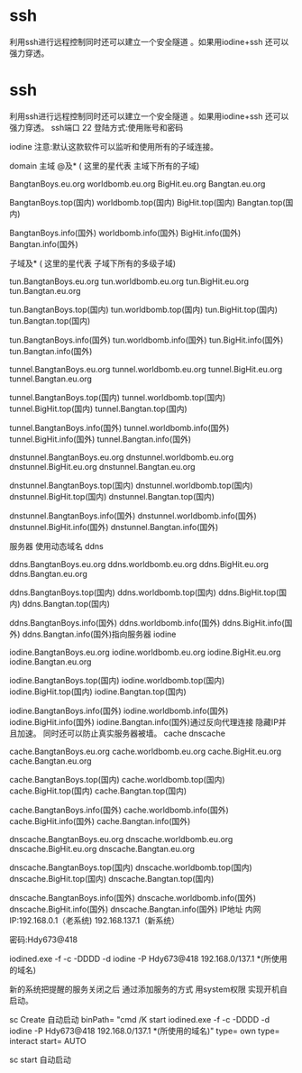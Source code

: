 # ssh
利用ssh进行远程控制同时还可以建立一个安全隧道 。如果用iodine+ssh  还可以强力穿透。
# ssh
利用ssh进行远程控制同时还可以建立一个安全隧道 。如果用iodine+ssh  还可以强力穿透。
ssh端口 22
登陆方式:使用账号和密码

iodine
注意:默认这款软件可以监听和使用所有的子域连接。

domain 
主域 @及* ( 这里的星代表 主域下所有的子域)

BangtanBoys.eu.org
worldbomb.eu.org
BigHit.eu.org
Bangtan.eu.org

BangtanBoys.top(国内) 
worldbomb.top(国内)
BigHit.top(国内)
Bangtan.top(国内)

BangtanBoys.info(国外)
worldbomb.info(国外)
BigHit.info(国外)
Bangtan.info(国外)


子域及* ( 这里的星代表 子域下所有的多级子域)

tun.BangtanBoys.eu.org
tun.worldbomb.eu.org
tun.BigHit.eu.org
tun.Bangtan.eu.org

tun.BangtanBoys.top(国内) 
tun.worldbomb.top(国内)
tun.BigHit.top(国内)
tun.Bangtan.top(国内)

tun.BangtanBoys.info(国外)
tun.worldbomb.info(国外)
tun.BigHit.info(国外)
tun.Bangtan.info(国外)


tunnel.BangtanBoys.eu.org
tunnel.worldbomb.eu.org
tunnel.BigHit.eu.org
tunnel.Bangtan.eu.org

tunnel.BangtanBoys.top(国内) 
tunnel.worldbomb.top(国内)
tunnel.BigHit.top(国内)
tunnel.Bangtan.top(国内)

tunnel.BangtanBoys.info(国外)
tunnel.worldbomb.info(国外)
tunnel.BigHit.info(国外)
tunnel.Bangtan.info(国外)


dnstunnel.BangtanBoys.eu.org
dnstunnel.worldbomb.eu.org
dnstunnel.BigHit.eu.org
dnstunnel.Bangtan.eu.org

dnstunnel.BangtanBoys.top(国内) 
dnstunnel.worldbomb.top(国内)
dnstunnel.BigHit.top(国内)
dnstunnel.Bangtan.top(国内)

dnstunnel.BangtanBoys.info(国外)
dnstunnel.worldbomb.info(国外)
dnstunnel.BigHit.info(国外)
dnstunnel.Bangtan.info(国外)


服务器
使用动态域名
ddns 


ddns.BangtanBoys.eu.org
ddns.worldbomb.eu.org
ddns.BigHit.eu.org
ddns.Bangtan.eu.org

ddns.BangtanBoys.top(国内) 
ddns.worldbomb.top(国内)
ddns.BigHit.top(国内)
ddns.Bangtan.top(国内)

ddns.BangtanBoys.info(国外)
ddns.worldbomb.info(国外)
ddns.BigHit.info(国外)
ddns.Bangtan.info(国外)指向服务器
iodine


iodine.BangtanBoys.eu.org
iodine.worldbomb.eu.org
iodine.BigHit.eu.org
iodine.Bangtan.eu.org

iodine.BangtanBoys.top(国内) 
iodine.worldbomb.top(国内)
iodine.BigHit.top(国内)
iodine.Bangtan.top(国内)

iodine.BangtanBoys.info(国外)
iodine.worldbomb.info(国外)
iodine.BigHit.info(国外)
iodine.Bangtan.info(国外)通过反向代理连接 隐藏IP并且加速。 同时还可以防止真实服务器被墙。
cache dnscache

cache.BangtanBoys.eu.org
cache.worldbomb.eu.org
cache.BigHit.eu.org
cache.Bangtan.eu.org

cache.BangtanBoys.top(国内) 
cache.worldbomb.top(国内)
cache.BigHit.top(国内)
cache.Bangtan.top(国内)

cache.BangtanBoys.info(国外)
cache.worldbomb.info(国外)
cache.BigHit.info(国外)
cache.Bangtan.info(国外)


dnscache.BangtanBoys.eu.org
dnscache.worldbomb.eu.org
dnscache.BigHit.eu.org
dnscache.Bangtan.eu.org

dnscache.BangtanBoys.top(国内) 
dnscache.worldbomb.top(国内)
dnscache.BigHit.top(国内)
dnscache.Bangtan.top(国内)

dnscache.BangtanBoys.info(国外)
dnscache.worldbomb.info(国外)
dnscache.BigHit.info(国外)
dnscache.Bangtan.info(国外)
IP地址
内网IP:192.168.0.1（老系统) 192.168.137.1（新系统）

密码:Hdy673@418



iodined.exe -f -c -DDDD -d iodine -P Hdy673@418 192.168.0/137.1 *(所使用的域名)




新的系统把提醒的服务关闭之后 通过添加服务的方式 用system权限 实现开机自启动。


sc Create 自动启动 binPath= "cmd /K start  iodined.exe -f -c -DDDD -d iodine -P Hdy673@418 192.168.0/137.1 *(所使用的域名)" type= own type= interact start= AUTO  

sc start 自动启动

